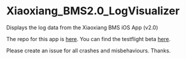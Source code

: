 # Xiaoxiang_BMS2.0_LogVisualizer
 Displays the log data from the Xiaoxiang BMS iOS App (v2.0)

The repo for this app is [here](https://github.com/smagicld/xiaoxiangBMS).
You can find the testflight beta [here](https://github.com/smagicld/xiaoxiangBMS/issues/98).

Please create an issue for all crashes and misbehaviours. Thanks.
